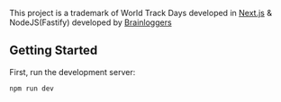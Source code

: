 This project is a trademark of World Track Days developed in [Next.js](https://nextjs.org) & NodeJS(Fastify) developed by [Brainloggers](https://brainloggers.co.uk)

## Getting Started

First, run the development server:

```bash
npm run dev
```
